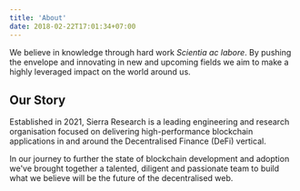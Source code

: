 ```yaml
---
title: 'About'
date: 2018-02-22T17:01:34+07:00
---
```


We believe in knowledge through hard work _Scientia ac labore_. By pushing the envelope and innovating in new and upcoming fields we aim to make a highly leveraged impact on the world around us.


## Our Story

Established in 2021, Sierra Research is a leading  engineering and research organisation focused on delivering high-performance blockchain applications in and around the Decentralised Finance (DeFi) vertical.

In our journey to further the state of blockchain development and adoption we've brought together a talented, diligent and passionate team to build what we believe will be the future of the decentralised web.